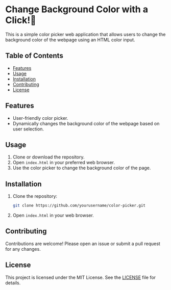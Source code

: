# Change Background Color with a Click!🌈 

This is a simple color picker web application that allows users to change the background color of the webpage using an HTML color input.

## Table of Contents

- [Features](#features)
- [Usage](#usage)
- [Installation](#installation)
- [Contributing](#contributing)
- [License](#license)

## Features

- User-friendly color picker.
- Dynamically changes the background color of the webpage based on user selection.

## Usage

1. Clone or download the repository.
2. Open `index.html` in your preferred web browser.
3. Use the color picker to change the background color of the page.

## Installation

1. Clone the repository:
    ```bash
    git clone https://github.com/yourusername/color-picker.git
    ```

2. Open `index.html` in your web browser.

## Contributing

Contributions are welcome! Please open an issue or submit a pull request for any changes.

## License

This project is licensed under the MIT License. See the [LICENSE](LICENSE) file for details.
